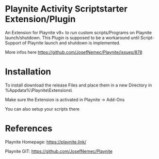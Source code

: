 # Playnite Activity Scriptstarter Extension/Plugin
An Extension for Playnite v9+ to run custom scripts/Programs on Playnite launch/shutdown.
This Plugin is supposed to be a workaround until Script-Support of Playnite launch and shutdown is implemented.

More infos here https://github.com/JosefNemec/Playnite/issues/878


# Installation
To install download the release Files and place them in a new Directory in %Appdata%\Playnite\Extensions\ 

Make sure the Extension is activated in Playnite -> Add-Ons

You can also setup your scripts there

# References
Playnite Homepage: https://playnite.link/

Playnite GIT: https://github.com/JosefNemec/Playnite
